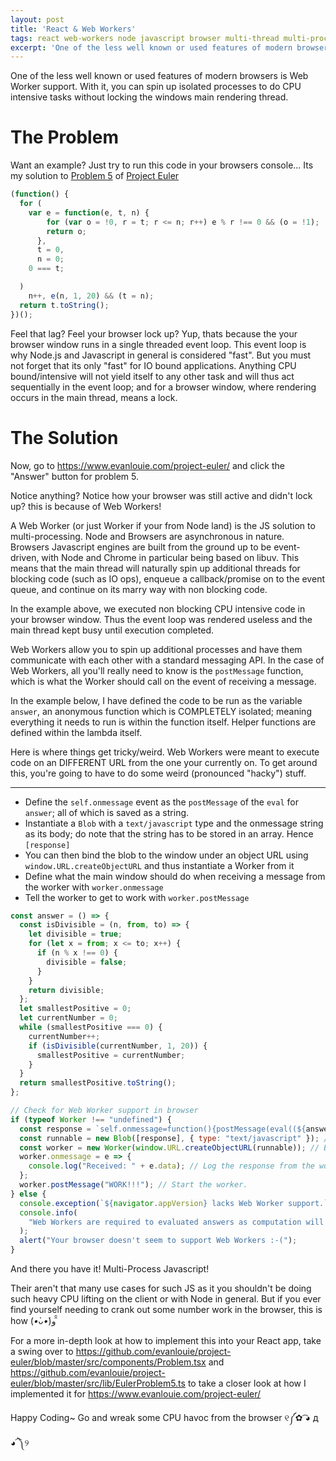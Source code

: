 ```yaml
---
layout: post
title: 'React & Web Workers'
tags: react web-workers node javascript browser multi-thread multi-process
excerpt: 'One of the less well known or used features of modern browsers is Web Worker support. With it, you can use spin up isolated processes to do CPU intensive tasks without locking the windows main rendering thread.'
---
```


One of the less well known or used features of modern browsers is Web Worker support. With it, you can spin up isolated processes to do CPU intensive tasks without locking the windows main rendering thread.

# The Problem

Want an example? Just try to run this code in your browsers console... Its my solution to [Problem 5](https://github.com/evanlouie/project-euler/blob/master/src/lib/EulerProblem5.ts) of [Project Euler](https://projecteuler.net/problem=5)

```javascript
(function() {
  for (
    var e = function(e, t, n) {
        for (var o = !0, r = t; r <= n; r++) e % r !== 0 && (o = !1);
        return o;
      },
      t = 0,
      n = 0;
    0 === t;

  )
    n++, e(n, 1, 20) && (t = n);
  return t.toString();
})();
```

Feel that lag? Feel your browser lock up? Yup, thats because the your browser window runs in a single threaded event loop. This event loop is why Node.js and Javascript in general is considered "fast". But you must not forget that its only "fast" for IO bound applications. Anything CPU bound/intensive will not yield itself to any other task and will thus act sequentially in the event loop; and for a browser window, where rendering occurs in the main thread, means a lock.

# The Solution

Now, go to <https://www.evanlouie.com/project-euler/> and click the "Answer" button for problem 5.

Notice anything? Notice how your browser was still active and didn't lock up? this is because of Web Workers!

A Web Worker (or just Worker if your from Node land) is the JS solution to multi-processing. Node and Browsers are asynchronous in nature. Browsers Javascript engines are built from the ground up to be event-driven, with Node and Chrome in particular being based on libuv. This means that the main thread will naturally spin up additional threads for blocking code (such as IO ops), enqueue a callback/promise on to the event queue, and continue on its marry way with non blocking code.

In the example above, we executed non blocking CPU intensive code in your browser window. Thus the event loop was rendered useless and the main thread kept busy until execution completed.

Web Workers allow you to spin up additional processes and have them communicate with each other with a standard messaging API. In the case of Web Workers, all you'll really need to know is the `postMessage` function, which is what the Worker should call on the event of receiving a message.

In the example below, I have defined the code to be run as the variable `answer`, an anonymous function which is COMPLETELY isolated; meaning everything it needs to run is within the function itself. Helper functions are defined within the lambda itself.

Here is where things get tricky/weird. Web Workers were meant to execute code on an DIFFERENT URL from the one your currently on. To get around this, you're going to have to do some weird (pronounced "hacky") stuff.

---

- Define the `self.onmessage` event as the `postMessage` of the `eval` for `answer`; all of which is saved as a string.
- Instantiate a `Blob` with a `text/javascript` type and the onmessage string as its body; do note that the string has to be stored in an array. Hence `[response]`
- You can then bind the blob to the window under an object URL using `window.URL.createObjectURL` and thus instantiate a Worker from it
- Define what the main window should do when receiving a message from the worker with `worker.onmessage`
- Tell the worker to get to work with `worker.postMessage`

```javascript
const answer = () => {
  const isDivisible = (n, from, to) => {
    let divisible = true;
    for (let x = from; x <= to; x++) {
      if (n % x !== 0) {
        divisible = false;
      }
    }
    return divisible;
  };
  let smallestPositive = 0;
  let currentNumber = 0;
  while (smallestPositive === 0) {
    currentNumber++;
    if (isDivisible(currentNumber, 1, 20)) {
      smallestPositive = currentNumber;
    }
  }
  return smallestPositive.toString();
};

// Check for Web Worker support in browser
if (typeof Worker !== "undefined") {
  const response = `self.onmessage=function(){postMessage(eval((${answer})()))}`; // Wrap workers onmessage lambda
  const runnable = new Blob([response], { type: "text/javascript" }); // Make a runnable JS blob
  const worker = new Worker(window.URL.createObjectURL(runnable)); // Bind the runnable blob to the a URL and create a worker
  worker.onmessage = e => {
    console.log("Received: " + e.data); // Log the response from the worker
  };
  worker.postMessage("WORK!!!"); // Start the worker.
} else {
  console.exception(`${navigator.appVersion} lacks Web Worker support.`);
  console.info(
    "Web Workers are required to evaluated answers as computation will cause the main window thread to lock",
  );
  alert("Your browser doesn't seem to support Web Workers :-(");
}
```

And there you have it! Multi-Process Javascript!

Their aren't that many use cases for such JS as it you shouldn't be doing such heavy CPU lifting on the client or with Node in general. But if you ever find yourself needing to crank out some number work in the browser, this is how (_•̀ᴗ•́_)و ̑̑

For a more in-depth look at how to implement this into your React app, take a swing over to <https://github.com/evanlouie/project-euler/blob/master/src/components/Problem.tsx> and <https://github.com/evanlouie/project-euler/blob/master/src/lib/EulerProblem5.ts> to take a closer look at how I implemented it for <https://www.evanlouie.com/project-euler/>

Happy Coding~ Go and wreak some CPU havoc from the browser ୧༼✿ ͡◕ д ◕͡ ༽୨
